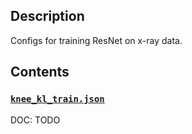 ## Description

Configs for training ResNet on x-ray data.

## Contents

### [`knee_kl_train.json`](knee_kl_train.json)

DOC: TODO